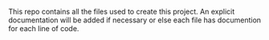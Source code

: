 This repo contains all the files used to create this project. 
An explicit documentation will be added if necessary or else each file has documention for each line of code.
